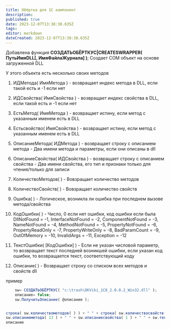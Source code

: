 ```yaml
---
title: Обёртка для 1С компонент
description: 
published: true
date: 2023-12-07T13:38:38.635Z
tags: 
editor: markdown
dateCreated: 2023-12-07T13:38:38.635Z
---
```


Добавлена функция
**СОЗДАТЬОБЁРТКУС|CREATESWRAPPER( ПутьИмяDLL[, ИмяФайлаЖурнала] )**;
Создает COM объект на основе загруженной DLL

У этого объекта есть несколько своих методов
1. ИДМетода( ИмяМетода ) - возвращает индекс метода в DLL, если такой есть и -1 если нет
2. ИДСвойства( ИмяСвойства ) - возвращает индекс свойства в DLL, если такой есть и -1 если нет
3. ЕстьМетод( ИмяМетода ) - возвращает истину, если метод с указанным именем есть в DLL 
4. Естьсвойство( ИмяСвойства ) - возвращает истину, если метод с указанным именем есть в DLL
5. ОписаниеМетода( ИДМетода ) - возвращает строку с описанием метода - Два имени метода и параметры, если они описаны в dll
6. ОписаниеСвойства( ИДСвойства ) - возвращает строку с описанием свойства - Два имени свойства, его тип и признаки только для чтения/только для записи
7. КоличествоМетодов( ) - Вовзращает количество методов
8. КоличествоСвойств( ) - Вовзращает количество свойств
9. Ошибка( ) - Логическое, возникла ли ошибка при последнем вызове метода/свойства
10. КодОшибки( ) - Число, 0 если нет ошибки, код ошибки если была
		DllNotFound			= -1,
		InterfaceNotFound	= -2,
		ComponentNotFound	= -3,
		NameNotFound		= -4,
		MethodNotFound		= -5,
		PropertyNotFound	= -6,
		PropertyReadOnly	= -7,
		PropertyWriteOnly	= -8,
		BadParamCount		= -9,
		OutOfMemory			= -10,
		InvalidArgs			= -11,
		Exception			= -12

11. ТекстОшибки( [КодОшибки] ) - Если не указан числовой параметр, то возвращает текст последней возникшей ошибки, если указан код ошибки, то возвращается текст, соответствующий коду
12. Описание( ) - Возвращает строку со списком всех методов и свойств dll


пример
```js
	sw= СОЗДАТЬОБЁРТКУС( "c:\trash\DKViki_1C8_2.0.0.2_Win32.dll" );
	описание= false;
	sw.ПолучитьОписание( @описание );


строка( sw.количествометодов( ) ) + " " + строка( sw.количествосвойств( ) ) + " " + 
sw.описаниеметода( 13 ) + " " + sw.описаниесвойства( 1 ) + " " + sw.текстошибки( -5 ) + " " +
описание
```